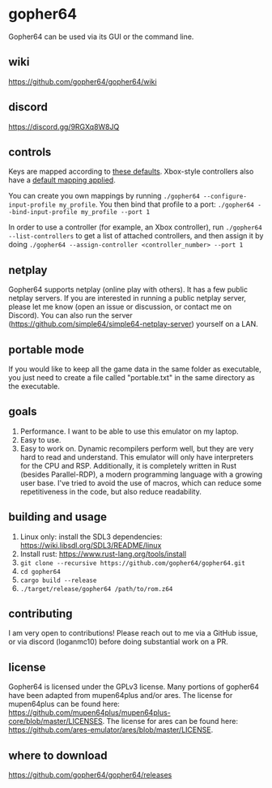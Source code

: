 # gopher64
Gopher64 can be used via its GUI or the command line.

## wiki

https://github.com/gopher64/gopher64/wiki

## discord

https://discord.gg/9RGXq8W8JQ

## controls

Keys are mapped according to [these defaults](https://github.com/gopher64/gopher64/wiki/Default-Keyboard-Setup). Xbox-style controllers also have a [default mapping applied](https://github.com/gopher64/gopher64/wiki/Default-Gamepad-Setup).

You can create you own mappings by running `./gopher64 --configure-input-profile my_profile`. You then bind that profile to a port: `./gopher64 --bind-input-profile my_profile --port 1`

In order to use a controller (for example, an Xbox controller), run `./gopher64 --list-controllers` to get a list of attached controllers, and then assign it by doing `./gopher64 --assign-controller <controller_number> --port 1`

## netplay

Gopher64 supports netplay (online play with others). It has a few public netplay servers. If you are interested in running a public netplay server, please let me know (open an issue or discussion, or contact me on Discord). You can also run the server (https://github.com/simple64/simple64-netplay-server) yourself on a LAN.

## portable mode

If you would like to keep all the game data in the same folder as executable, you just need to create a file called "portable.txt" in the same directory as the executable.

## goals

1. Performance. I want to be able to use this emulator on my laptop.
2. Easy to use.
3. Easy to work on. Dynamic recompilers perform well, but they are very hard to read and understand. This emulator will only have interpreters for the CPU and RSP. Additionally, it is completely written in Rust (besides Parallel-RDP), a modern programming language with a growing user base. I've tried to avoid the use of macros, which can reduce some repetitiveness in the code, but also reduce readability.

## building and usage

1. Linux only: install the SDL3 dependencies: https://wiki.libsdl.org/SDL3/README/linux
2. Install rust: https://www.rust-lang.org/tools/install
3. `git clone --recursive https://github.com/gopher64/gopher64.git`
4. `cd gopher64`
5. `cargo build --release`
6. `./target/release/gopher64 /path/to/rom.z64`

## contributing

I am very open to contributions! Please reach out to me via a GitHub issue, or via discord (loganmc10) before doing substantial work on a PR.

## license

Gopher64 is licensed under the GPLv3 license. Many portions of gopher64 have been adapted from mupen64plus and/or ares. The license for mupen64plus can be found here: https://github.com/mupen64plus/mupen64plus-core/blob/master/LICENSES. The license for ares can be found here: https://github.com/ares-emulator/ares/blob/master/LICENSE.

## where to download

https://github.com/gopher64/gopher64/releases
